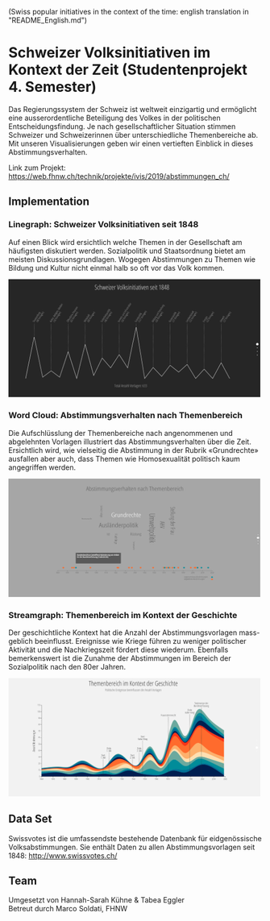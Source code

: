 (Swiss popular initiatives in the context of the time: english translation in "README_English.md")

# Schweizer Volksinitiativen im Kontext der Zeit (Studentenprojekt 4. Semester)
Das Regierungssystem der Schweiz ist weltweit einzigartig und ermöglicht eine ausserordentliche Beteiligung des Volkes in der politischen Entscheidungsfindung. Je nach gesellschaftlicher Situation stimmen Schweizer und Schweizerinnen über unterschiedliche Themenbereiche ab. Mit unseren Visualisierungen geben wir einen vertieften Einblick in dieses Abstimmungsverhalten.

Link zum Projekt: https://web.fhnw.ch/technik/projekte/ivis/2019/abstimmungen_ch/

## Implementation
<h3>Linegraph: Schweizer Volksinitiativen seit 1848</h3>
<p>Auf einen Blick wird ersichtlich welche Themen in der Gesellschaft am häufigsten diskutiert werden.
Sozialpolitik und Staatsordnung bietet am meisten Diskussionsgrundlagen. Wogegen Abstimmungen zu Themen wie Bildung und Kultur nicht einmal halb so oft vor das Volk kommen.</p>
<img src="https://github.com/tabeaeggler/Data-Visualization-Swiss-Voting/blob/master/img/1-linegraph.jpg" width="500"/>
 
<h3>Word Cloud: Abstimmungsverhalten nach Themenbereich</h3>
<p>Die Aufschlüsslung der Themenbereiche nach angenommenen und abgelehnten Vorlagen illustriert das Abstimmungsverhalten über die Zeit. Ersichtlich wird, wie vielseitig die Abstimmung in der Rubrik «Grundrechte» ausfallen aber auch, dass Themen wie Homosexualität politisch kaum angegriffen werden.</p>
<img src="https://github.com/tabeaeggler/Data-Visualization-Swiss-Voting/blob/master/img/2-wordcloud.jpg" width="500"/>
 
<h3>Streamgraph: Themenbereich im Kontext der Geschichte</h3>
<p>Der geschichtliche Kontext hat die Anzahl der Abstimmungsvorlagen mass- geblich beeinflusst. Ereignisse wie Kriege führen zu weniger politischer Aktivität und die Nachkriegszeit fördert diese wiederum. Ebenfalls bemerkenswert ist die Zunahme der Abstimmungen im Bereich der Sozialpolitik nach den 80er Jahren.</p>
<img src="https://github.com/tabeaeggler/Data-Visualization-Swiss-Voting/blob/master/img/3-screamgraph.jpg" width="500"/>

## Data Set
Swissvotes ist die umfassendste bestehende Datenbank für eidgenössische Volksabstimmungen. Sie enthält Daten zu allen Abstimmungsvorlagen seit 1848: http://www.swissvotes.ch/

## Team
Umgesetzt von Hannah-Sarah Kühne & Tabea Eggler <br>
Betreut durch Marco Soldati, FHNW
